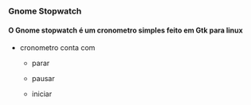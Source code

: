 ### Gnome Stopwatch

#### O Gnome stopwatch é um cronometro simples feito em Gtk para linux

- cronometro conta com 
  
  - parar 

  - pausar 

  - iniciar
  
